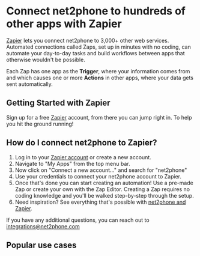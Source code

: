 # Connect net2phone to hundreds of other apps with Zapier

[Zapier](https://zapier.com/apps/net2phone/integrations) lets you connect net2phone to 3,000+ other web services. Automated connections called Zaps, set up in minutes with no coding, can automate your day-to-day tasks and build workflows between apps that otherwise wouldn't be possible.

Each Zap has one app as the **Trigger**, where your information comes from and which causes one or more **Actions** in other apps, where your data gets sent automatically.

## Getting Started with Zapier

Sign up for a free [Zapier](https://zapier.com/apps/net2phone/integrations) account, from there you can jump right in. To help you hit the ground running!

## How do I connect net2phone to Zapier?

1. Log in to your [Zapier account](https://zapier.com/sign-up) or create a new account.
1. Navigate to "My Apps" from the top menu bar.
1. Now click on "Connect a new account..." and search for "net2phone"
1. Use your credentials to connect your net2phone account to Zapier.
1. Once that's done you can start creating an automation! Use a pre-made Zap or create your own with the Zap Editor. Creating a Zap requires no coding knowledge and you'll be walked step-by-step through the setup.
1. Need inspiration? See everything that's possible with [net2phone and Zapier](https://zapier.com/apps/net2phone/integrations).

If you have any additional questions, you can reach out to [integrations@net2phone.com](mailto:integrations@net2phone.com)

## Popular use cases

[comment]: <> (<script src="https://zapier.com/apps/embed/widget.js?services=net2phone&limit=5&theme=dark&html_id=zapier-widget"></script>)
